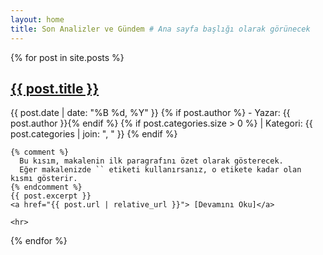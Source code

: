 ```yaml
---
layout: home
title: Son Analizler ve Gündem # Ana sayfa başlığı olarak görünecek
---
```


{% for post in site.posts %}
  <div class="post-item">
    <h2 class="post-title">
      <a href="{{ post.url | relative_url }}">{{ post.title }}</a>
    </h2>
    <p class="post-meta">
      <time datetime="{{ post.date | date_to_xmlschema }}">{{ post.date | date: "%B %d, %Y" }}</time>
      {% if post.author %} - Yazar: {{ post.author }}{% endif %}
      {% if post.categories.size > 0 %} | Kategori: {{ post.categories | join: ", " }} {% endif %}
    </p>
    
    {% comment %} 
      Bu kısım, makalenin ilk paragrafını özet olarak gösterecek.
      Eğer makalenizde `` etiketi kullanırsanız, o etikete kadar olan kısmı gösterir.
    {% endcomment %}
    {{ post.excerpt }}
    <a href="{{ post.url | relative_url }}"> [Devamını Oku]</a>
    
    <hr>
  </div>
{% endfor %}